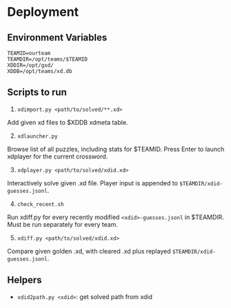 # Deployment

## Environment Variables

    TEAMID=ourteam
    TEAMDIR=/opt/teams/$TEAMID
    XDDIR=/opt/gxd/
    XDDB=/opt/teams/xd.db

## Scripts to run

1. `xdimport.py <path/to/solved/**.xd>`

Add given xd files to $XDDB xdmeta table.

2. `xdlauncher.py`

Browse list of all puzzles, including stats for $TEAMID.
Press Enter to launch xdplayer for the current crossword.

3. `xdplayer.py <path/to/solved/xdid.xd>`

Interactively solve given .xd file.  Player input is appended to `$TEAMDIR/xdid-guesses.jsonl`.

4. `check_recent.sh`

Run xdiff.py for every recently modified `<xdid>-guesses.jsonl` in $TEAMDIR.
Must be run separately for every team.

5. `xdiff.py <path/to/solved/xdid.xd>`

Compare given golden .xd, with cleared .xd plus replayed `$TEAMDIR/xdid-guesses.jsonl`.

## Helpers

- `xdid2path.py <xdid>`: get solved path from xdid
